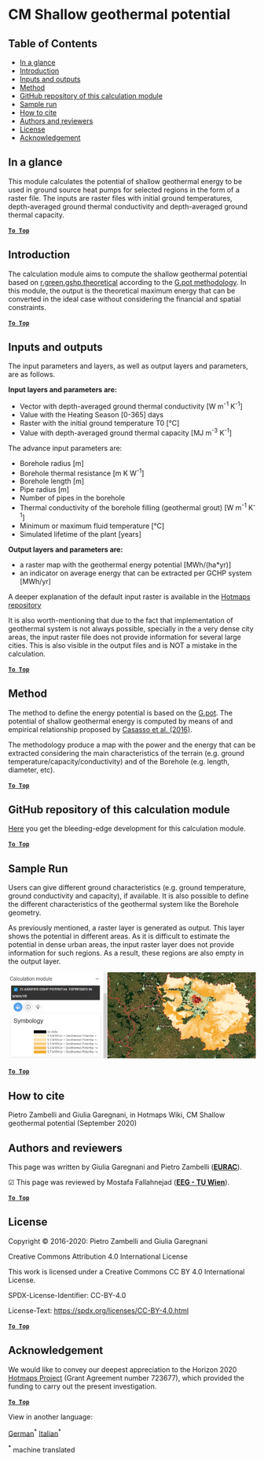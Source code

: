 <h1>CM Shallow geothermal potential</h1>

## Table of Contents
* [In a glance](#in-a-glance)
* [Introduction](#introduction)
* [Inputs and outputs](#inputs-and-outputs)
* [Method](#method)
* [GitHub repository of this calculation module](#github-repository-of-this-calculation-module)
* [Sample run](#sample-run)
* [How to cite](#how-to-cite)
* [Authors and reviewers](#authors-and-reviewers)
* [License](#license)
* [Acknowledgement](#acknowledgement)


## In a glance
This module calculates the potential of shallow geothermal energy to be used in ground source heat pumps for selected regions in the form of a raster file. The inputs are raster files with initial ground temperatures, depth-averaged ground thermal conductivity and depth-averaged ground thermal capacity.


[**`To Top`**](#table-of-contents)

## Introduction

The calculation module aims to compute the shallow geothermal potential based on [r.green.gshp.theoretical](https://grass.osgeo.org/grass76/manuals/addons/r.green.gshp.theoretical.html) according to the [G.pot methodology](https://www.sciencedirect.com/science/article/pii/S0360544216303358). 
In this module, the output is the theoretical maximum energy that can be converted in the ideal case without considering the financial and spatial constraints. 


[**`To Top`**](#table-of-contents)


## Inputs and outputs

The input parameters and layers, as well as output layers and parameters, are as follows.


**Input layers and parameters are:**

* Vector with depth-averaged ground thermal conductivity [W m<sup>-1</sup> K<sup>-1</sup>]
* Value with the Heating Season [0-365] days
* Raster with the initial ground temperature T0 [°C]
* Value with depth-averaged ground thermal capacity [MJ m<sup>-3</sup> K<sup>-1</sup>]

The advance input parameters are:
* Borehole radius [m]
* Borehole thermal resistance [m K W<sup>-1</sup>]
* Borehole length [m]
* Pipe radius [m]
* Number of pipes in the borehole
* Thermal conductivity of the borehole filling (geothermal grout) [W m<sup>-1</sup> K<sup>-1</sup>]
* Minimum or maximum fluid temperature [°C]
* Simulated lifetime of the plant [years]

**Output layers and parameters are:**

* a raster map with the geothermal energy potential [MWh/(ha*yr)]
* an indicator on average energy that can be extracted per GCHP system [MWh/yr]

A deeper explanation of the default input raster is available in the [Hotmaps repository](https://gitlab.com/hotmaps/potential/potential_geothermal_raster)

It is also worth-mentioning that due to the fact that implementation of geothermal system is not always possible, specially in the a very dense city areas, the input raster file does not provide information for several large cities. This is also visible in the output files and is NOT a mistake in the calculation.

[**`To Top`**](#table-of-contents)


## Method
The method to define the energy potential is based on the [G.pot](https://www.sciencedirect.com/science/article/pii/S0360544216303358). The potential of shallow geothermal energy is computed by means of and empirical relationship proposed by [Casasso et al. (2016)](https://www.sciencedirect.com/science/article/pii/S0360544216303358).

The methodology produce a map with the power and the energy that can be extracted considering the main characteristics of the terrain (e.g. ground temperature/capacity/conductivity) and of the Borehole (e.g. length, diameter, etc).

[**`To Top`**](#table-of-contents)


## GitHub repository of this calculation module

[Here](https://github.com/HotMaps/gchp_potential/tree/develop) you get the bleeding-edge development for this calculation module.


[**`To Top`**](#table-of-contents)

## Sample Run

Users can give different ground characteristics (e.g. ground temperature, ground conductivity and capacity), if available. It is also possible to define the different characteristics of the geothermal system like the Borehole geometry.

As previously mentioned, a raster layer is generated as output. This layer shows the potential in different areas. As it is difficult to estimate the potential in dense urban areas, the input raster layer does not provide information for such regions. As a result, these regions are also empty in the output layer.

<img src="/en/CM-Shallow-geothermal-potential/shallow_geothermal_out_raster.png"/>

[**`To Top`**](#table-of-contents)

## How to cite

Pietro Zambelli and Giulia Garegnani, in Hotmaps Wiki, CM Shallow geothermal potential (September 2020)


## Authors and reviewers

This page was written by Giulia Garegnani and Pietro Zambelli (**[EURAC](http://www.eurac.edu)**).

&#9745; This page was reviewed by Mostafa Fallahnejad (**[EEG - TU Wien](https://eeg.tuwien.ac.at/)**).


[**`To Top`**](#table-of-contents)

## License

Copyright © 2016-2020: Pietro Zambelli and Giulia Garegnani

Creative Commons Attribution 4.0 International License

This work is licensed under a Creative Commons CC BY 4.0 International License.

SPDX-License-Identifier: CC-BY-4.0

License-Text: https://spdx.org/licenses/CC-BY-4.0.html


[**`To Top`**](#table-of-contents)

## Acknowledgement

We would like to convey our deepest appreciation to the Horizon 2020 [Hotmaps Project](https://www.hotmaps-project.eu) (Grant Agreement number 723677), which provided the funding to carry out the present investigation.


[**`To Top`**](#table-of-contents)











<!--- THIS IS A SUPER UNIQUE IDENTIFIER -->

View in another language:

 [German](../de/CM-Shallow-geothermal-potential)<sup>\*</sup> [Italian](../it/CM-Shallow-geothermal-potential)<sup>\*</sup> 

<sup>\*</sup> machine translated
